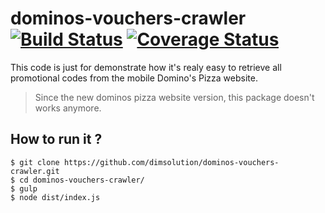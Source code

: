 # dominos-vouchers-crawler [![Build Status](https://travis-ci.org/rimiti/dominos-vouchers-crawler.svg?branch=master)](https://travis-ci.org/rimiti/dominos-vouchers-crawler) [![Coverage Status](https://coveralls.io/repos/github/rimiti/dominos-vouchers-crawler/badge.svg?branch=master)](https://coveralls.io/github/rimiti/dominos-vouchers-crawler?branch=master)  

This code is just for demonstrate how it's realy easy to retrieve 
all promotional codes from the mobile Domino's Pizza website.

> Since the new dominos pizza website version, this package doesn't works anymore. 

## How to run it ?

```
$ git clone https://github.com/dimsolution/dominos-vouchers-crawler.git
$ cd dominos-vouchers-crawler/
$ gulp
$ node dist/index.js
```
